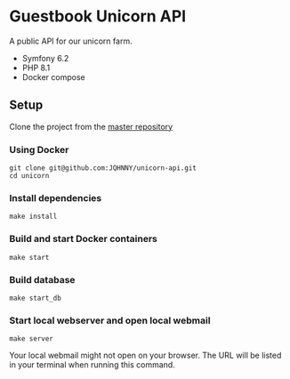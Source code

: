 # Guestbook Unicorn API
A public API for our unicorn farm.
- Symfony 6.2
- PHP 8.1
- Docker compose

## Setup

Clone the project from the [master repository](https://github.com/JQHNNY/unicorn-api)
### Using Docker
````
git clone git@github.com:JQHNNY/unicorn-api.git
cd unicorn
````
### Install dependencies
````
make install
````

### Build and start Docker containers

````
make start
````

### Build database
````
make start_db
````

### Start local webserver and open local webmail
````
make server
````
Your local webmail might not open on your browser. The URL will be listed in your terminal when running this command.
